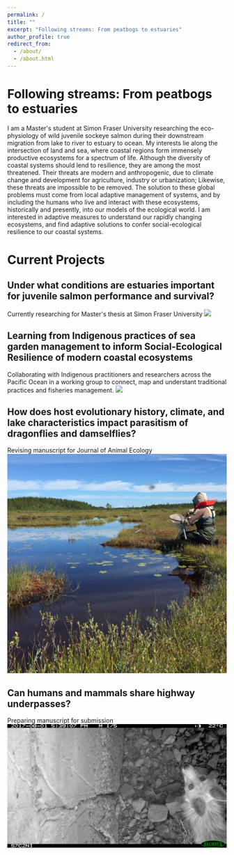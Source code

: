 ```yaml
---
permalink: /
title: ""
excerpt: "Following streams: From peatbogs to estuaries"
author_profile: true
redirect_from: 
  - /about/
  - /about.html
---
```

  
Following streams: From peatbogs to estuaries
=====
I am a Master's student at Simon Fraser University researching the eco-physiology of wild juvenile sockeye salmon during their downstream migration from lake to river to estuary to ocean. My interests lie along the intersection of land and sea, where coastal regions form immensely productive ecosystems for a spectrum of life. Although the diversity of coastal systems should lend to resilience, they are among the most threatened. Their threats are modern and anthropogenic, due to climate change and development for agriculture, industry or urbanization; Likewise, these threats are impossible to be removed. The solution to these global problems must come from local adaptive management of systems, and by including the humans who live and interact with these ecosystems, historically and presently, into our models of the ecological world. I am interested in adaptive measures to understand our rapidly changing ecosystems, and find adaptive solutions to confer social-ecological resilience to our coastal systems. 
  
Current Projects
=====
  
Under what conditions are estuaries important for juvenile salmon performance and survival?
-----
Currently researching for Master's thesis at Simon Fraser University
![](/images/profile.jpg)

Learning from Indigenous practices of sea garden management to inform Social-Ecological Resilience of modern coastal ecosystems
-----
Collaborating with Indigenous practitioners and researchers across the Pacific Ocean in a working group to connect, map and understant traditional practices and fisheries management.
![](/images/clamgarden6.jpg)

How does host evolutionary history, climate, and lake characteristics impact parasitism of dragonflies and damselflies?
-----
Revising manuscript for Journal of Animal Ecology
![](/images/odemite3.jpeg)
  
Can humans and mammals share highway underpasses?
-----
Preparing manuscript for submission
![](/images/mammalcorridor4.JPG)
